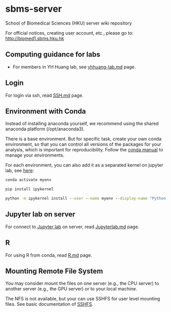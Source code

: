 # sbms-server
School of Biomedical Sciences (HKU) server wiki repository

For official notices, creating user account, etc., please go to: 
http://biomed1.sbms.hku.hk

## Computing guidance for labs
* For members in YH Huang lab, see [yhhuang-lab.md](yhhuang-lab.md) page.

## Login

For login via ssh, read [SSH.md](./SSH.md) page.

## Environment with Conda 

Instead of installing anaconda yourself, we recommend using the shared anaconda 
platform (/opt/anaconda3). 

There is a base environment. But for specific task, create your own conda 
environment, so that you can control all versions of the packages for your 
analysis, which is important for reproducibility.
Follow the [conda manual](https://docs.conda.io/projects/conda/en/latest/user-guide/tasks/manage-environments.html) to manage your environments.

For each environment, you can also add it as a separated kernel on jupyter lab, see [here](https://ipython.readthedocs.io/en/stable/install/kernel_install.html):

```bat
conda activate myenv

pip install ipykernel

python -m ipykernel install --user --name myenv --display-name "Python (myenv)"
```

## Jupyter lab on server
For connect to [Jupyter lab](https://jupyterlab.readthedocs.io) on server, 
read [Jupyterlab.md](./Jupyterlab.md) page.

## R
For using R from conda, read [R.md](./R.md) page.


## Mounting Remote File System
You may consider mount the files on one server (e.g., the CPU server) to another server (e.g., the GPU server) or to your local machine. 

The NFS is not available, but your can use SSHFS for user level mounting files. See basic documentation of [SSHFS](https://wiki.archlinux.org/index.php/SSHFS).
